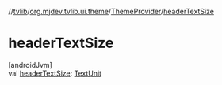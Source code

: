 //[tvlib](../../../index.md)/[org.mjdev.tvlib.ui.theme](../index.md)/[ThemeProvider](index.md)/[headerTextSize](header-text-size.md)

# headerTextSize

[androidJvm]\
val [headerTextSize](header-text-size.md): [TextUnit](https://developer.android.com/reference/kotlin/androidx/compose/ui/unit/TextUnit.html)
